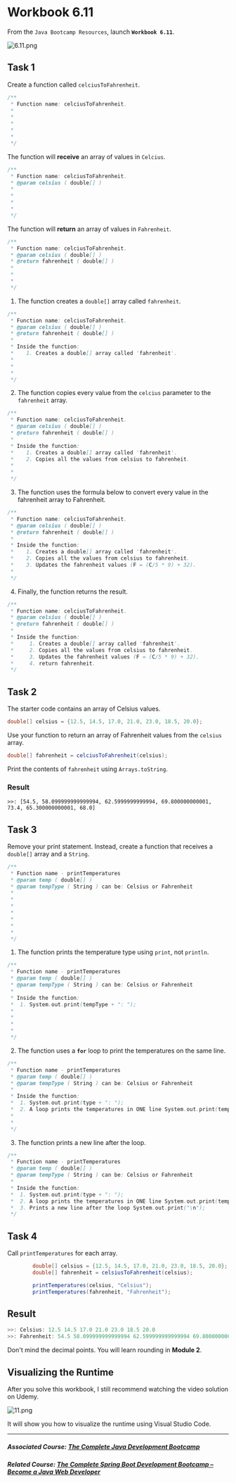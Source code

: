 # Workbook 6.11

From the `Java Bootcamp Resources`, launch **`Workbook 6.11`**.

![6.11.png](https://firebasestorage.googleapis.com/v0/b/learnthepart-75aed.appspot.com/o/images%2Ff5d37803-f252-46bd-8853-29baa2c374c1?alt=media&token=4f31635e-fc0f-43b1-8e86-8aff053688f6)

## Task 1

Create a function called `celciusToFahrenheit`.  
```java
/**
 * Function name: celciusToFahrenheit.
 * 
 * 
 *
 * 
 *   
 */
```
The function will **receive** an array of values in `Celcius`.
```java
/**
 * Function name: celciusToFahrenheit.
 * @param celsius ( double[] )
 * 
 *
 * 
 *   
 */
```
The function will **return** an array of values in `Fahrenheit`.
```java
/**
 * Function name: celciusToFahrenheit.
 * @param celsius ( double[] )
 * @return fahrenheit ( double[] )
 * 
 * 
 *   
 */
```

1. The function creates a `double[]` array called `fahrenheit`.
```java
/**
 * Function name: celciusToFahrenheit.
 * @param celsius ( double[] )
 * @return fahrenheit ( double[] )
 *
 * Inside the function:
 *    1. Creates a double[] array called 'fahrenheit'.
 *    
 *    
 *     
 */
```
2. The function copies every value from the `celcius` parameter to the `fahrenheit` array.

```java
/**
 * Function name: celciusToFahrenheit.
 * @param celsius ( double[] )
 * @return fahrenheit ( double[] )
 *
 * Inside the function:
 *    1. Creates a double[] array called 'fahrenheit'.
 *    2. Copies all the values from celsius to fahrenheit.
 *    
 *     
 */
```
3. The function uses the formula below to convert every value in the fahrenheit array to Fahrenheit.

```java
/**
 * Function name: celciusToFahrenheit.
 * @param celsius ( double[] )
 * @return fahrenheit ( double[] )
 *
 * Inside the function:
 *    1. Creates a double[] array called 'fahrenheit'.
 *    2. Copies all the values from celsius to fahrenheit.
 *    3. Updates the fahrenheit values (F = (C/5 * 9) + 32).
 * 
 */
```
4. Finally, the function returns the result.
```java
/**
 * Function name: celciusToFahrenheit.
 * @param celsius ( double[] )
 * @return fahrenheit ( double[] )
 *
 * Inside the function:
 *     1. Creates a double[] array called 'fahrenheit'.
 *     2. Copies all the values from celsius to fahrenheit.
 *     3. Updates the fahrenheit values (F = (C/5 * 9) + 32).
 *     4. return fahrenheit.
 */
```


## Task 2

The starter code contains an array of Celsius values.

```java
double[﻿] celsius = {﻿12.5﻿, 14.5﻿, 17.0﻿, 21.0﻿, 23.0﻿, 18.5﻿, 20.0﻿}﻿;
```
Use your function to return an array of Fahrenheit values from the `celsius` array.

```java
double[﻿] fahrenheit = celciusToFahrenheit(celsius);
```

Print the contents of `fahrenheit` using `Arrays.toString`.

### Result

```
>>: [54.5, 58.099999999999994, 62.5999999999994, 69.800000000001, 73.4, 65.300000000001, 68.0]
```

## Task 3

Remove your print statement. Instead, create a function that receives a `double[]` array and a `String`.  

```java
/**
 * Function name - printTemperatures
 * @param temp ( double[] )
 * @param tempType ( String ) can be: Celsius or Fahrenheit
 *
 * 
 *
 *  
 *      
 *      
 *
 */
```
1. The function prints the temperature type using `print`, not `println`.

```java
/**
 * Function name - printTemperatures
 * @param temp ( double[] )
 * @param tempType ( String ) can be: Celsius or Fahrenheit
 *
 * Inside the function:
 *  1. System.out.print(tempType + ": ");
 *  
 *    
 *      
 * 
 */
```
2. The function uses a **`for`** loop to print the temperatures on the same line.

```java
/**
 * Function name - printTemperatures
 * @param temp ( double[] )
 * @param tempType ( String ) can be: Celsius or Fahrenheit
 *
 * Inside the function:
 *  1. System.out.print(type + ": ");
 *  2. A loop prints the temperatures in ONE line System.out.print(temp[i] + " ");
 *    
 *  
 */
```
3. The function prints a new line after the loop.

```java
/**
 * Function name - printTemperatures
 * @param temp ( double[] )
 * @param tempType ( String ) can be: Celsius or Fahrenheit
 *
 * Inside the function:
 *  1. System.out.print(type + ": ");
 *  2. A loop prints the temperatures in ONE line System.out.print(temp[i] + " ");
 *  3. Prints a new line after the loop System.out.print("\n");
 */
```
## Task 4

Call `printTemperatures` for each array.

```java
        double[] celsius = {12.5, 14.5, 17.0, 21.0, 23.0, 18.5, 20.0};
        double[] fahrenheit = celsiusToFahrenheit(celsius);

        printTemperatures(celsius, "Celsius");
        printTemperatures(fahrenheit, "Fahrenheit");
```

## Result

```java
>>: Celsius: 12.5 14.5 17.0 21.0 23.0 18.5 20.0
>>: Fahrenheit: 54.5 58.099999999999994 62.599999999999994 69.80000000000001 73.4 65.30000000000001 68.0
```
Don't mind the decimal points. You will learn rounding in **Module 2**.


## Visualizing the Runtime

After you solve this workbook, I still recommend watching the video solution on Udemy.

![11.png](https://firebasestorage.googleapis.com/v0/b/learnthepart-75aed.appspot.com/o/images%2F7fbac23f-ab9b-4db0-acf1-fe902fc215fe?alt=media&token=40606162-ac20-4ae5-bec9-abff9ed1c676)

It will show you how to visualize the runtime using Visual Studio Code.

----------

##### Associated Course: [The Complete Java Development Bootcamp](https://udemy-redirect-app.herokuapp.com/java)
##### Related Course: [The Complete Spring Boot Development Bootcamp – Become a Java Web Developer](https://udemy-redirect-app.herokuapp.com/spring)